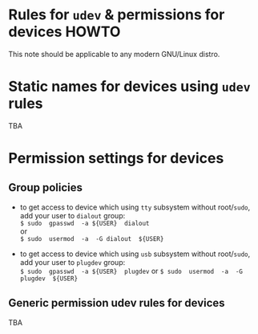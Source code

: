 # Rules for `udev` & permissions for devices HOWTO

This note should be applicable to any modern GNU/Linux distro.


# Static names for devices using `udev` rules

TBA




# Permission settings for devices


## Group policies

- to get access to device which using `tty` subsystem without root/`sudo`, add your user to `dialout` group:  
`$ sudo  gpasswd  -a ${USER}  dialout`  
or  
`$ sudo  usermod  -a  -G dialout  ${USER}`

- to get access to device which using `usb` subsystem without root/`sudo`, add your user to `plugdev` group:  
`$ sudo  gpasswd  -a ${USER}  plugdev`
or
`$ sudo  usermod  -a  -G plugdev  ${USER}`


## Generic permission udev rules for devices

TBA


